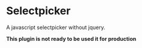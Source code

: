 # Selectpicker
A javascript selectpicker without jquery.

**This plugin is not ready to be used it for production**
